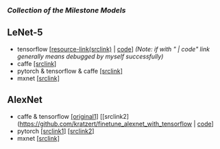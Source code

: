 
### ***Collection of the Milestone Models***

## LeNet-5
- tensorflow [[resource-link(srclink)](https://github.com/udacity/CarND-LeNet-Lab) | [code](https://github.com/mikelu-shanghai/TypicalCNN-ModelEvolution/blob/master/models/code/LeNet-tensorflow.py)] *(Note: if with " | code" link generally means debugged by myself successfully)*
- caffe [[srclink]](https://github.com/jklhj222/caffe_LeNet/tree/master/LeNet)
- pytorch & tensorflow & caffe [[srclink]](https://github.com/LuxxxLucy/mnist_LeNet)
- mxnet [[srclink]](https://github.com/justinshaohi/gluon_lenet_mnist)

## AlexNet
- caffe & tensorflow [[original1]](http://www.cs.toronto.edu/~guerzhoy/tf_alexnet/) [[srclink2](https://github.com/kratzert/finetune_alexnet_with_tensorflow | [code]()]
- pytorch [[srclink1]](https://github.com/aaron-xichen/pytorch-playground/blob/master/imagenet/alexnet.py) [[srclink2]](https://github.com/jiecaoyu/pytorch_imagenet)
- mxnet [[srclink]](https://github.com/rayleizhu/Alexnet-cntk-and-mxnet/tree/master/mxnet-exp)

